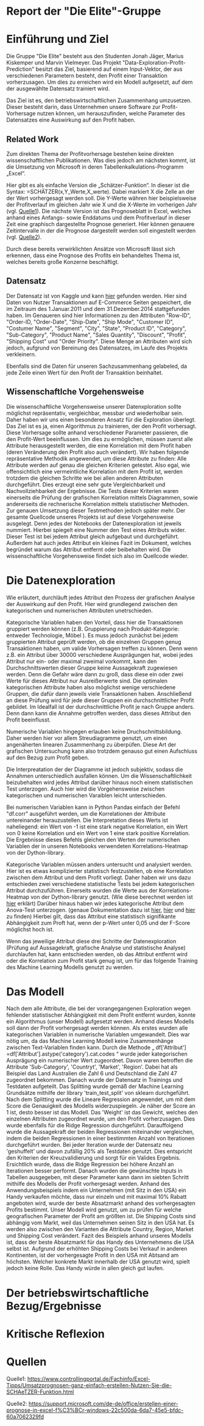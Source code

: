 # Report der "Die Elite"-Gruppe

# Einführung und Ziel
Die Gruppe "Die Elite" besteht aus den Studenten Jonah Jäger, Marius Kiskemper und Marvin Vielmeyer. Das Projekt "Data-Exploration-Profit-Prediction" besitzt das Ziel, basierend auf einem Input-Vektor, der aus verschiedenen Parametern besteht, den Profit einer Transaktion vorherzusagen. Um dies zu erreichen wird ein Modell aufgesetzt, auf dem der ausgewählte Datensatz trainiert wird. 

Das Ziel ist es, den betriebswirtschaftlichen Zusammenhang umzusetzen. Dieser besteht darin, dass Unternehmen unsere Software zur Profit-Vorhersage nutzen können, um herauszufinden, welche Parameter des Datensatzes eine Auswirkung auf den Profit haben.

## Related Work
Zum direkten Thema der Profitvorhersage bestehen keine direkten wissenschaftlichen Publikationen. Was dies jedoch am nächsten kommt, ist die Umsetzung von Microsoft in deren Tabellenkalkulations-Programm „Excel“.

Hier gibt es als einfache Version die „Schätzer-Funktion“. In dieser ist die Syntax:  =SCHÄTZER(x,Y_Werte,X_werte). Dabei markiert X die Zelle an der der Wert vorhergesagt werden soll. Die Y-Werte währen hier beispielsweise der Profitverlauf im gleichen Jahr wie X und die X-Werte im vorherigen Jahr (vgl. [Quelle1]). 
Die nächste Version ist das Prognoseblatt in Excel, welches anhand eines Anfangs- sowie Enddatums und dem Profitverlauf in dieser Zeit eine graphisch dargestellte Prognose generiert. Hier können genauere Zeitintervalle in der die Prognose dargestellt werden soll eingestellt werden (vgl. [Quelle2]).

Durch diese bereits verwirklichten Ansätze von Microsoft lässt sich erkennen, dass eine Prognose des Profits ein behandeltes Thema ist, welches bereits große Konzerne beschäftigt. 


## Datensatz
Der Datensatz ist von Kaggle und kann [hier](https://www.kaggle.com/apoorvaappz/global-super-store-dataset "hier") gefunden werden. Hier sind Daten von Nutzer Transaktionen auf E-Commerce Seiten gespeichert, die im Zeitraum des 1.Januar.2011 und dem 31.Dezember.2014 stattgefunden haben. Im Genaueren sind hier Informationen zu den Attributen "Row-ID", "Order-ID, "Order-Date", "Ship-Date", "Ship Mode", "Customer ID", "Costumer Name", "Segment", "City", "State", "Product ID",	"Category",	
"Sub-Category",	"Product Name",	"Sales	Quantity",	"Discount",	"Profit",	"Shipping Cost"	und "Order Priority". Diese Menge an Attributen wird sich jedoch, aufgrund von Bereinung des Datensatzes, im Laufe des Projekts verkleinern.    

Ebenfalls sind die Daten für unseren Sachzusammenhang gelabeled, da jede Zeile einen Wert für den Profit der Transaktion beinhaltet. 

## Wissenschaftlche Vorgehensweise 
Die wissenschaftliche Vorgehensweise unserer Datenxploration sollte möglichst repräsentativ, vergleichbar, messbar und wiederholbar sein. Daher haben wir uns einen besonderen Ansatz für die Exploration überlegt. Das Ziel ist es ja, einen Algorithmus zu trainieren, der den Profit vorhersagt. Diese Vorhersage sollte anhand verschiedener Parameter passieren, die den Profit-Wert beeinflussen. Um dies zu ermöglichen, müssen zuerst alle Attribute herausgestellt werden, die eine Korrelation mit dem Profit haben (deren Veränderung den Profit also auch verändert). 
Wir haben folgende repräsentative Methodik angewendet, um diese Attribute zu finden: Alle Attribute werden auf genau die gleichen Kriterien getestet. Also egal, wie offensichtlich eine vermeintliche Korrelation mit dem Profit ist, werden trotzdem die gleichen Schritte wie bei allen anderen Attributen durchgeführt. Dies erzeugt eine sehr gute Vergleichbarkeit und Nachvollziehbarkeit der Ergebnisse.
Die Tests dieser Kriterien waren einerseits die Prüfung der grafischen Korrelation mittels Diagrammen, sowie andererseits die rechnerische Korrelation mittels statistischer Methoden. Zur genauen Umsetzung dieser Testmethoden jedoch später mehr.
Der gesamte Quellcode unseres Projekts ist auf diese Vorgehensweise ausgelegt. Denn jedes der Notebooks der Datenexploration ist jeweils nummiert. Hierbei spiegelt eine Nummer den Test eines Attributs wider. Dieser Test ist bei jedem Attribut gleich aufgebaut und durchgeführt. Außerdem hat auch jedes Attribut ein kleines Fazit im Dokument, welches begründet warum das Attribut entfernt oder beibehalten wird. Die wissenschaftliche Vorgehensweise findet sich also im Quellcode wieder.

# Die Datenexploration

Wie erläutert, durchläuft jedes Attribut den Prozess der grafischen Analyse der Auswirkung auf den Profit. Hier wird grundlegend zwischen den kategorischen und numerischen Attributen unetrschieden. 

Kategorische Variablen haben den Vorteil, dass hier die Transaktionen gruppiert werden können (z.B. Gruppierung nach Produkt-Kategorie: entweder Technologie, Möbel ). Es muss jedoch zunächst bei jedem gruppierten Attribut geprüft werden, ob die einzelnen Gruppen genug Transaktionen haben, um valide Vorhersagen treffen zu können. Denn wenn z.B. ein Attribut über 30000 verschiedene Ausprägungen hat, wobei jedes Attribut nur ein- oder maximal zweimal vorkommt, kann den Durchschnittswerten dieser Gruppe keine Aussagekraft zugewiesen werden. Denn die Gefahr wäre dann zu groß, dass diese ein oder zwei Werte für dieses Attribut nur Ausreißerwerte sind. Die optimalen kategorischen Attribute haben also möglichst wenige verschiedene Gruppen, die dafür dann jeweils viele Transaktionen haben. Anschließend an diese Prüfung wird für jede dieser Gruppen ein durchschnittlicher Profit gebildet. Im Idealfall ist der durchschnittliche Profit je nach Gruppe anders. Denn dann kann die Annahme getroffen werden, dass dieses Attribut den Profit beeinflusst.

Numerische Variablen hingegen erlauben keine Druchschnittsbildung. Daher werden hier vor allem Streudiagramme genutzt, um einen angenäherten linearen Zusammenhang zu überpüfen. Diese Art der grafischen Untersuchung kann also trotzdem genauso gut einen Aufschluss auf den Bezug zum Profit geben.

Die Interpreatation der der Diagramme ist jedoch subjektiv, sodass die Annahmen unterschiedlich ausfallen können. Um die Wissenschaftlichkeit beizubehalten wird jedes Attribut darüber hinaus noch einem statistischen Test unterzogen. Auch hier wird die Vorgehensweise zwischen kategorischen und numerischen Varaiblen leicht unterschieden.

Bei numerischen Variablen kann in Python Pandas einfach der Befehl "df.corr" ausgeführt werden, um die Korrelationen der Attribute untereinander herauzustellen. Die Interpretation dieses Werts ist naheliegend: ein Wert von -1 ist eine stark negative Korrelation, ein Wert von 0 keine Korrelation und ein Wert von 1 eine stark positive Korrelation. Die Ergebnisse dieses Befehls gleichen den Werten der numerischen Variablen der in unseren Notebooks verwendeten Korrelations-Heatmap von der Dython-library.

Kategorische Variablen müssen anders untersucht und analysiert werden. Hier ist es etwas komplizierter statistisch festzustellen, ob eine Korrelation zwischen dem Attribut und dem Profit vorliegt. Daher haben wir uns dazu entschieden zwei verschiedene statistische Tests bei jedem kategorischen Attribut durchzuführen. Einerseits wurden die Werte aus der Korrelations-Heatmap von der Dython-library genutzt. (Wie diese berechnet werden ist [hier](https://towardsdatascience.com/the-search-for-categorical-correlation-a1cf7f1888c9 "hier") erklärt) Darüber hinaus haben wir jedes kategorische Attribut dem Anova-Test unterzogen. (genaue Dokumentation dazu ist [hier](https://support.minitab.com/en-us/minitab-express/1/help-and-how-to/modeling-statistics/anova/how-to/one-way-anova/interpret-the-results/key-results/ "hier"), [hier](https://blog.minitab.com/de/grundlagen-der-varianzanalyse-anova-und-des-f-tests "hier") und [hier](https://www.statisticshowto.com/probability-and-statistics/f-statistic-value-test/ "hier") zu finden) Hierbei gilt, dass das Attribut eine statistisch signifikante Abhängigkeit zum Proft hat, wenn der p-Wert unter 0,05 und der F-Score möglichst hoch ist.

Wenn das jeweilige Attribut diese drei Schritte der Datenexploration (Prüfung auf Aussagekraft, grafische Analyse und statistische Analyse) durchlaufen hat, kann entschieden werden, ob das Attribut entfernt wird oder die Korrelation zum Profit stark genug ist, um für das folgende Training des Machine Learning Modells genutzt zu werden.

# Das Modell
Nach dem alle Attribute, die bei der vorangegangenen Exploration wegen fehlender statistischer Abhängigkeit mit dem Profit entfernt wurden, konnte ein Algorithmus (unser Modell) aufgesetzt werden. Anhand dieses Modells soll dann der Profit vorhergesagt werden können. Als erstes wurden alle kategorischen Variablen in numerische Variablen umgewandelt. Dies war nötig um, da das Machine Learning Modell keine Zusammenhänge zwischen Text-Variablen finden kann. Durch die Methode „ df['Attribut'] =df['Attribut'].astype('category').cat.codes “ wurde jeder kategorischen Ausprägung ein numerischer Wert zugeordnet. Davon waren betroffen die Attribute 'Sub-Category', 'Countryt', 'Market', 'Region'. Dabei hat als Beispiel das Land Australien die Zahl 6 und Deutschland die Zahl 47 zugeordnet bekommen. Danach wurde der Datensatz in Trainings und Testdaten aufgeteilt. Das Splitting wurde gemäß der Machine Learning Grundsätze mithilfe der library 'train_test_split' von sklearn durchgeführt. Nach dem Splitting wurde die Lineare Regression angewendet, um mit dem Score die Genauigkeit des Modells widerzuspiegeln. Je näher der Score an 1 ist, desto besser ist das Modell. Das 'Weight'  ist das Gewicht, welches den einzelnen Attributen zugeordnet wurde, um den Profit vorherzusagen. Dies wurde ebenfalls für die Ridge Regression durchgeführt. Darauffolgend wurde die Aussagekraft der beiden Regressionen miteinander vergleichen, indem die beiden Regressionen in einer bestimmten Anzahl von Iterationen durchgeführt wurden. Bei jeder Iteration wurde der Datensatz neu 'geshuffelt' und davon zufällig 20% als Testdaten genutzt. Dies entspricht den Kriterien der Kreuzvalidierung und sorgt für ein Valides Ergebnis. Ersichtlich wurde, dass die Ridge Regression bei höhere Anzahl an Iterationen besser performt. Danach wurden die gewünschte Inputs in Tabellen ausgegeben, mit dieser Parameter kann dann im siebten Schritt mithilfe des Modells der Profit vorhergesagt werden. Anhand des Anwendungsbeispiels indem ein Unternehmen (mit Sitz in den USA) ein Handy verkaufen möchte, dass nur einzeln und mit maximal 10% Rabatt angeboten wird, wurde der beste Absatzmarkt anhand des vorhergesagten Profits bestimmt. Unser Modell wird genutzt, um zu prüfen für welche geografischen Parameter der Profit am größten ist. Die Shipping Costs sind abhängig vom Markt, weil das Unternehmen seinen Sitz in den USA hat. Es werden also zwischen den Varianten die Attribute Country, Region, Market und Shipping Cost verändert. Fazit des Beispiels anhand unseres Modells ist, dass der beste Absatzmarkt für das Handy des Unternehmens die USA selbst ist. Aufgrund der erhöhten Shipping Costs bei Verkauf in anderen Kontinenten, ist der vorhergesagte Profit in den USA mit Abtsand am höchsten. Welcher konkrete Markt innerhalb der USA genutzt wird, spielt jedoch keine Rolle. Das Handy würde in allen gleich gut laufen.


# Der betriebswirtschaftliche Bezug/Ergebnisse


# Kritische Reflexion

# Quellen
Quelle1: https://www.controllingportal.de/Fachinfo/Excel-Tipps/Umsatzprognosen-ganz-einfach-erstellen-Nutzen-Sie-die-SCHAeTZER-Funktion.html

Quelle2: https://support.microsoft.com/de-de/office/erstellen-einer-prognose-in-excel-f%C3%BCr-windows-22c500da-6da7-45e5-bfdc-60a7062329fd 

[Quelle1]: https://www.controllingportal.de/Fachinfo/Excel-Tipps/Umsatzprognosen-ganz-einfach-erstellen-Nutzen-Sie-die-SCHAeTZER-Funktion.html 
[Quelle2]: https://support.microsoft.com/de-de/office/erstellen-einer-prognose-in-excel-f%C3%BCr-windows-22c500da-6da7-45e5-bfdc-60a7062329fd 

